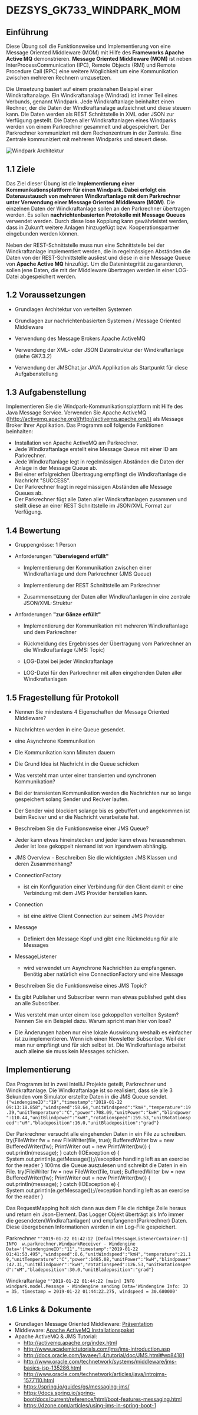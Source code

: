 # DEZSYS_GK733_WINDPARK_MOM

## Einführung

Diese Übung soll die Funktionsweise und Implementierung von eine Message Oriented Middleware (MOM) mit Hilfe des **Frameworks Apache Active MQ** demonstrieren. **Message Oriented Middleware (MOM)** ist neben InterProcessCommunication (IPC), Remote Objects (RMI) und Remote Procedure Call (RPC) eine weitere Möglichkeit um eine Kommunikation zwischen mehreren Rechnern umzusetzen.

Die Umsetzung basiert auf einem praxisnahen Beispiel einer Windkraftanalage. Ein Windkraftanalage (Windrad) ist immer Teil eines Verbunds, genannt Windpark. Jede Windkraftanlage beinhaltet einen Rechner, der die Daten der Windkraftanalage aufzeichnet und diese steuern kann. Die Daten werden als REST Schnittstelle in XML oder JSON zur Verfügung gestellt. Die Daten aller Windkraftanlagen eines Windparks werden von einem Parkrechner gesammelt und abgespeichert. Der Parkrechner kommuniziert mit dem Rechenzentrum in der Zentrale. Eine Zentrale kommuniziert mit mehreren Windparks und steuert diese.

![Windpark Architektur](https://elearning.tgm.ac.at/draftfile.php/2668/user/draft/584681179/dezsys_windpark.png)

## 1.1 Ziele  

Das Ziel dieser Übung ist die **Implementierung einer Kommunikationsplattform für einen Windpark. Dabei erfolgt ein Datenaustausch von mehreren Windkraftanlage mit dem Parkrechner unter Verwendung einer Message Oriented Middleware (MOM)**. Die einzelnen Daten der Windkraftanlage sollen an den Parkrechner ü<span>bertragen werden</span>. Es sollen **nachrichtenbasierten Protokolle mit Message Queues** verwendet werden. Durch diese lose Kopplung kann gewährleistet werden, dass in Zukunft weitere Anlagen hinzugefügt bzw. Kooperationspartner eingebunden werden können.

Neben der REST-Schnittstelle muss nun eine Schnittstelle bei der Windkraftanlage implementiert werden, die in regelmässigen Abständen die Daten von der REST-Schnittstelle ausliest und diese in eine Message Queue von **Apache Active MQ** hinzufügt. Um die Datenintegrität zu garantieren, sollen jene Daten, die mit der Middleware übertragen werden in einer LOG-Datei abgespeichert werden.  

## 1.2 Voraussetzungen

*   Grundlagen Architektur von verteilten Systemen
*   Grundlagen zur nachrichtenbasierten Systemen / Message Oriented Middleware  

*   Verwendung des Message Brokers Apache ActiveMQ
*   Verwendung der XML- oder JSON Datenstruktur der Windkraftanlage (siehe GK7.3.2)  

*   Verwendung der JMSChat.jar JAVA Applikation als Startpunkt für diese Aufgabenstellung  

## 1.3 Aufgabenstellung

Implementieren Sie die Windpark-Kommunikationsplattform mit Hilfe des Java Message Service. Verwenden Sie Apache ActiveMQ ([http://activemq.apache.org](http://activemq.apache.org/)) als Message Broker Ihrer Applikation. Das Programm soll folgende Funktionen beinhalten:

 *   Installation von Apache ActiveMQ am Parkrechner.
 *   Jede Windkraftanlage erstellt eine Message Queue mit einer ID am Parkrechner.
 *   Jede Windkraftanlage legt in regelmässigen Abständen die Daten der Anlage in der Message Queue ab.
 *   Bei einer erfolgreichen Übertragung empfängt die Windkraftanlage die Nachricht "SUCCESS".
 *   Der Parkrechner fragt in regelmässigen Abständen alle Message Queues ab.
 *   Der Parkrechner <span>f<span style="">ügt alle Daten aller Windkraftanlagen zusammen und stellt diese an einer REST Schnittstelle im JSON/XML Format zur Verfügung.  

## 1.4 Bewertung  

 *   Gruppengrösse: 1 Person  
 *   Anforderungen **"überwiegend erfüllt"**

	 *   Implementierung der Kommunikation zwischen einer Windkraftanlage und dem Parkrechner (JMS Queue)  

	 *   Implementierung der REST Schnittstelle am Parkrechner
		*   Zusammensetzung der Daten aller Windkraftanlagen in eine zentrale JSON/XML-Struktur

 *   Anforderungen **"zur Gänze erfüllt"**

	 *   Implementierung der Kommunikation mit mehreren Windkraftanlage und dem Parkrechner  

	 *   Rückmeldung des Ergebnisses der Übertragung vom Parkrechner an die Windkraftanlage (JMS: Topic)  

	 *   LOG-Datei bei jeder Windkraftanlage
	 *   LOG-Datei für den Parkrechner mit allen eingehenden Daten aller Windkraftanlagen

## 1.5 Fragestellung für Protokoll

 *   Nennen Sie mindestens 4 Eigenschaften der Message Oriented Middleware?  

  * Nachrichten werden in eine Queue gesendet.
  * eine Asynchrone Kommunikation
  * Die Kommunikation kann Minuten dauern
  * Die Grund Idea ist Nachricht in die Queue schicken

 *   Was versteht man unter einer transienten und synchronen Kommunikation?
* Bei der transienten Kommunikation werden die Nachrichten nur so lange gespeichert solang Sender und Reciver laufen.
* Der Sender wird blockiert solange bis es gebuffert und angekommen ist beim Reciver und er die Nachricht verarbeitete hat.  
 *   Beschreiben Sie die Funktionsweise einer JMS Queue?

  * Jeder kann etwas hineinstecken und jeder kann etwas herausnehmen. Jeder ist lose gekoppelt niemand ist von irgendwem abhängig.


 *   JMS Overview - Beschreiben Sie die wichtigsten JMS Klassen und deren Zusammenhang?
  *  ConnectionFactory
      * ist ein Konfiguration einer Verbindung für den Client damit er eine Verbindung mit dem JMS Provider herstellen kann.
  *  Connection
      * ist eine aktive Client Connection zur seinem JMS Provider
  *  Message
      * Definiert den Message Kopf und gibt eine Rückmeldung für alle Messages
  *  MessageListener
      * wird verwendet um Asynchrone Nachrichten zu empfangenen. Benötig aber natürlich eine ConnectionFactory und eine Message

 *   Beschreiben Sie die Funktionsweise eines JMS Topic?
* Es gibt Publisher und Subscriber wenn man etwas published geht dies an alle Subscriber.

 *   Was versteht man unter einem lose gekoppelten verteilten System? Nennen Sie ein Beispiel dazu. Warum spricht man hier von lose?
* Die Änderungen haben nur eine lokale Auswirkung weshalb es einfacher ist zu implementieren. Wenn ich einen Newsletter Subscriber. Weil der man nur empfängt und für sich selbst ist. Die Windkraftanlage arbeitet auch alleine sie muss kein Messages schicken.

## Implementierung
Das Programm ist in zwei IntelliJ Projekte geteilt, Parkrechner und Windkraftanlage. Die Windkraftanlage ist so realisiert, dass sie alle 3 Sekunden vom Simulator erstellte Daten in die JMS Queue sendet.
`{"windengineID":"19","timestamp":"2019-01-22 09:13:18.858","windspeed":58.64,"unitWindspeed":"kmH","temperature":19.39,"unitTemperature":"C","power":708.09,"unitPower":"kwH","blindpower":110.44,"unitBlindpower":"kwH","rotationspeed":159.53,"unitRotationspeed":"uM","bladeposition":16.0,"unitBladeposition":"grad"}`



Der Parkrechner versucht alle eingehenden Daten in ein File zu schreiben.
            try(FileWriter fw = new FileWriter(file, true);
                  BufferedWriter bw = new BufferedWriter(fw);
                  PrintWriter out = new PrintWriter(bw))
              {
                  out.println(message);
              } catch (IOException e) {
                  System.out.println(e.getMessage());//exception handling left as an exercise for the reader
              } 100ms die Queue auszulesen und schreibt die Daten in ein File.
              try(FileWriter fw = new FileWriter(file, true);
                      BufferedWriter bw = new BufferedWriter(fw);
                      PrintWriter out = new PrintWriter(bw))
                  {
                      out.println(message);
                  } catch (IOException e) {
                      System.out.println(e.getMessage());//exception handling left as an exercise for the reader
                  }

Das RequestMapping holt sich dann aus dem File die richtige Zeile heraus und return ein Json-Element.
Das Logger Objekt überträgt als Info immer die gesendeten(Windkraftanlagen) und empfangenen(Parkrechner) Daten. Diese übergebenen Informationen werden in ein Log-File gespeichert.

Parkrechner
`""2019-01-22 01:42:12 [DefaultMessageListenerContainer-1] INFO  w.parkrechner.WindparkReceiver - Windengine Data='{"windengineID":"11","timestamp":"2019-01-22 01:41:53.495","windspeed":0.6,"unitWindspeed":"kmH","temperature":21.19,"unitTemperature":"C","power":1485.08,"unitPower":"kwH","blindpower":42.31,"unitBlindpower":"kwH","rotationspeed":126.53,"unitRotationspeed":"uM","bladeposition":30.0,"unitBladeposition":"grad"}`

Windkraftanlage
`""2019-01-22 01:44:22 [main] INFO  windpark.model.Message - Windengine sending Data='Windengine Info: ID = 35, timestamp = 2019-01-22 01:44:22.275, windspeed = 30.680000'
`
## 1.6 Links & Dokumente

 *   Grundlagen Message Oriented Middleware: [Präsentation](https://elearning.tgm.ac.at/pluginfile.php/84683/mod_resource/content/2/dezsys_mom.pdf)
 *   Middleware: [Apache ActiveMQ Installationspaket](http://activemq.apache.org/activemq-5153-release.html)
 *   Apache ActiveMQ & JMS Tutorial:
		*   http://activemq.apache.org/index.html
		*   http://www.academictutorials.com/jms/jms-introduction.asp
		*   http://docs.oracle.com/javaee/1.4/tutorial/doc/JMS.html#wp84181
		*   http://www.oracle.com/technetwork/systems/middleware/jms-basics-jsp-135286.html
		*   http://www.oracle.com/technetwork/articles/java/introjms-1577110.html
		*   https://spring.io/guides/gs/messaging-jms/
		*   https://docs.spring.io/spring-boot/docs/current/reference/html/boot-features-messaging.html
		*   https://dzone.com/articles/using-jms-in-spring-boot-1

